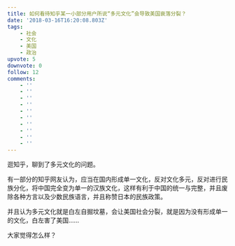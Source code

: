 ```yaml
---
title: 如何看待知乎某一小部分用户所说“多元文化”会导致美国衰落分裂？
date: '2018-03-16T16:20:08.803Z'
tags:
    - 社会
    - 文化
    - 美国
    - 政治
upvote: 5
downvote: 0
follow: 12
comments:
    - ''
    - ''
    - ''
    - ''
    - ''
    - ''
    - ''
    - ''
    - ''
    - ''
---
```


逛知乎，聊到了多元文化的问题。

有一部分的知乎网友认为，应当在国内形成单一文化，反对文化多元，反对进行民族分化，将中国完全变为单一的汉族文化，这样有利于中国的统一与完整，并且废除各种方言以及少数民族语言，并且称赞日本的民族政策。

并且认为多元文化就是白左自掘坟墓，会让美国社会分裂，就是因为没有形成单一的文化，白左害了美国……

大家觉得怎么样？
